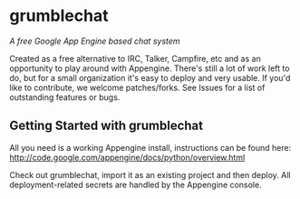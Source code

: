 # grumblechat 

*A free Google App Engine based chat system*

Created as a free alternative to IRC, Talker, Campfire, etc and as an opportunity to play around with Appengine. There's still a lot of work left to do, but for a small organization it's easy to deploy and very usable. If you'd like to contribute, we welcome patches/forks. See Issues for a list of outstanding features or bugs.

## Getting Started with grumblechat 

All you need is a working Appengine install, instructions can be found here:
http://code.google.com/appengine/docs/python/overview.html

Check out grumblechat, import it as an existing project and then deploy. All deployment-related secrets are handled by the Appengine console.

